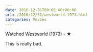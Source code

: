 ```yaml
---
date: 2016-12-31T00:00:00+00:00
url: /2016/12/31/westworld-1973.html
categories: Movies
---
```

Watched Westworld (1973) - ★

This is really bad.



